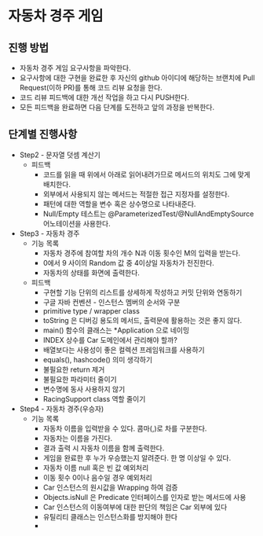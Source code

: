 # 자동차 경주 게임
## 진행 방법
* 자동차 경주 게임 요구사항을 파악한다.
* 요구사항에 대한 구현을 완료한 후 자신의 github 아이디에 해당하는 브랜치에 Pull Request(이하 PR)를 통해 코드 리뷰 요청을 한다.
* 코드 리뷰 피드백에 대한 개선 작업을 하고 다시 PUSH한다.
* 모든 피드백을 완료하면 다음 단계를 도전하고 앞의 과정을 반복한다.

## 단계별 진행사항
* Step2 - 문자열 덧셈 계산기
  * 피드백
    * 코드를 읽을 때 위에서 아래로 읽어내려가므로 메서드의 위치도 그에 맞게 배치한다.
    * 외부에서 사용되지 않는 메서드는 적절한 접근 지정자를 설정한다.
    * 패턴에 대한 역할을 변수 혹은 상수명으로 나타내준다.
    * Null/Empty 테스트는 @ParameterizedTest/@NullAndEmptySource 어노테이션을 사용한다.
* Step3 - 자동차 경주
  * 기능 목록
    * 자동차 경주에 참여할 차의 개수 N과 이동 횟수인 M의 입력을 받는다.
    * 0에서 9 사이의 Random 값 중 4이상일 자동차가 전진한다.
    * 자동차의 상태를 화면에 출력한다.
  * 피드백
    * 구현할 기능 단위의 리스트를 상세하게 작성하고 커밋 단위와 연동하기
    * 구글 자바 컨벤션 - 인스턴스 멤버의 순서와 구분
    * primitive type / wrapper class
    * toString 은 디버깅 용도의 메서드, 출력문에 활용하는 것은 좋지 않다.
    * main() 함수의 클래스는 *Application 으로 네이밍
    * INDEX 상수를 Car 도메인에서 관리해야 할까?
    * 배열보다는 사용성이 좋은 컬렉션 프레임워크를 사용하기
    * equals(), hashcode() 의미 생각하기
    * 불필요한 return 제거
    * 불필요한 파라미터 줄이기
    * 변수명에 동사 사용하지 않기
    * RacingSupport class 역할 줄이기
* Step4 - 자동차 경주(우승자)
  * 기능 목록
    * 자동차 이름을 입력받을 수 있다. 콤마(,)로 차를 구분한다.
    * 자동차는 이름을 가진다.
    * 결과 출력 시 자동차 이름을 함께 출력한다.
    * 게임을 완료한 후 누가 우승했는지 알려준다. 한 명 이상일 수 있다.
    * 자동차 이름 null 혹은 빈 값 예외처리
    * 이동 횟수 0이나 음수일 경우 예외처리
    * Car 인스턴스의 원시값을 Wrapping 하여 검증
    * Objects.isNull 은 Predicate 인터페이스를 인자로 받는 메서드에 사용
    * Car 인스턴스의 이동여부에 대한 판단의 책임은 Car 외부에 있다
    * 유틸리티 클래스는 인스턴스화를 방지해야 한다
    * 